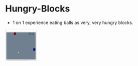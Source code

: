 # Hungry-Blocks

* 1 on 1 experience eating balls as very, very hungry blocks. 


<img src="https://github.com/Timmy1103/Hungry-Blocks/blob/main/Screenshot%202021-05-10%20160008.png" width="100" height="100">
